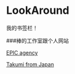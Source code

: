 # LookAround

我的书签栏！

###棒的工作室跟个人网站

 [EPIC agency](https://www.epic.net/ "EPIC agency") 


 [Takumi from Japan](https://tkmh.me "Title") 

